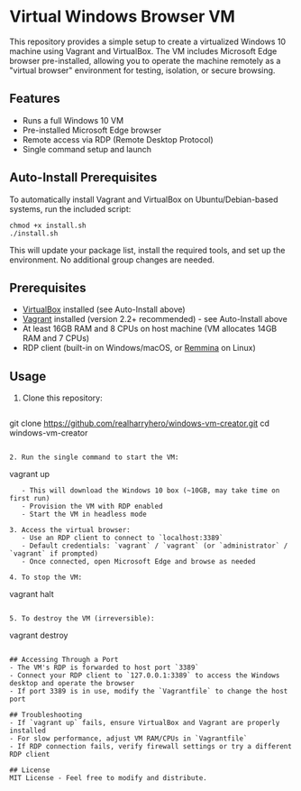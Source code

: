 # Virtual Windows Browser VM

This repository provides a simple setup to create a virtualized Windows 10 machine using Vagrant and VirtualBox. The VM includes Microsoft Edge browser pre-installed, allowing you to operate the machine remotely as a "virtual browser" environment for testing, isolation, or secure browsing.

## Features
- Runs a full Windows 10 VM
- Pre-installed Microsoft Edge browser
- Remote access via RDP (Remote Desktop Protocol)
- Single command setup and launch

## Auto-Install Prerequisites

To automatically install Vagrant and VirtualBox on Ubuntu/Debian-based systems, run the included script:

```
chmod +x install.sh
./install.sh
```

This will update your package list, install the required tools, and set up the environment. No additional group changes are needed.

## Prerequisites
- [VirtualBox](https://www.virtualbox.org/) installed (see Auto-Install above)
- [Vagrant](https://www.vagrantup.com/) installed (version 2.2+ recommended) - see Auto-Install above
- At least 16GB RAM and 8 CPUs on host machine (VM allocates 14GB RAM and 7 CPUs)
- RDP client (built-in on Windows/macOS, or [Remmina](https://remmina.org/) on Linux)

## Usage
1. Clone this repository:
   ```
git clone https://github.com/realharryhero/windows-vm-creator.git
cd windows-vm-creator
```

2. Run the single command to start the VM:
   ```
vagrant up
```
   - This will download the Windows 10 box (~10GB, may take time on first run)
   - Provision the VM with RDP enabled
   - Start the VM in headless mode

3. Access the virtual browser:
   - Use an RDP client to connect to `localhost:3389`
   - Default credentials: `vagrant` / `vagrant` (or `administrator` / `vagrant` if prompted)
   - Once connected, open Microsoft Edge and browse as needed

4. To stop the VM:
   ```
vagrant halt
```

5. To destroy the VM (irreversible):
   ```
vagrant destroy
```

## Accessing Through a Port
- The VM's RDP is forwarded to host port `3389`
- Connect your RDP client to `127.0.0.1:3389` to access the Windows desktop and operate the browser
- If port 3389 is in use, modify the `Vagrantfile` to change the host port

## Troubleshooting
- If `vagrant up` fails, ensure VirtualBox and Vagrant are properly installed
- For slow performance, adjust VM RAM/CPUs in `Vagrantfile`
- If RDP connection fails, verify firewall settings or try a different RDP client

## License
MIT License - Feel free to modify and distribute.